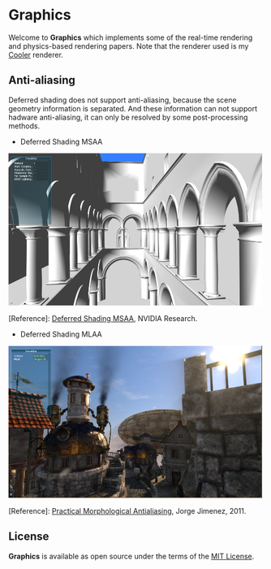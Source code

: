 # Graphics

Welcome to **Graphics** which implements some of the real-time rendering and physics-based rendering papers. Note that the renderer used is my [Cooler](https://github.com/freehyan/Cooler) renderer.

## Anti-aliasing

Deferred shading does not support anti-aliasing, because the scene geometry information is separated. And these information can not support hadware anti-aliasing, it can only be resolved by some post-processing methods.

* Deferred Shading MSAA 

<img src="MSAA.png" width="500" height="300" alt="MSAA" />

[Reference]: [Deferred Shading MSAA](http://nvidiagameworks.github.io/GraphicsSamples/DeferredShadingMSAASample.htm), NVIDIA Research.

 
* Deferred Shading MLAA

<img src="MLAA.png" width="500" height="300" alt="MLAA" />

[Reference]: [Practical Morphological Antialiasing](https://books.google.com/books?hl=en&lr=&id=tixuGR3iDmUC&oi=fnd&pg=PA95&dq=Practical+Morphological+Antialiasing&ots=DclEj303q_&sig=rOr_fJ4RmuP09Li7UhG81Kcq_wU#v=onepage&q=Practical%20Morphological%20Antialiasing&f=false), Jorge Jimenez, 2011.


## License

**Graphics** is available as open source under the terms of the [MIT License](http://opensource.org/licenses/MIT).

